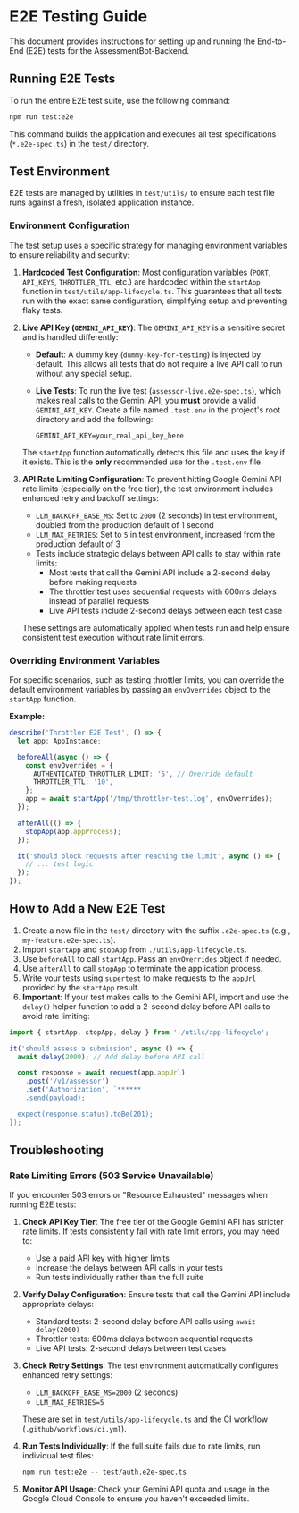 # E2E Testing Guide

This document provides instructions for setting up and running the End-to-End (E2E) tests for the AssessmentBot-Backend.

## Running E2E Tests

To run the entire E2E test suite, use the following command:

```bash
npm run test:e2e
```

This command builds the application and executes all test specifications (`*.e2e-spec.ts`) in the `test/` directory.

## Test Environment

E2E tests are managed by utilities in `test/utils/` to ensure each test file runs against a fresh, isolated application instance.

### Environment Configuration

The test setup uses a specific strategy for managing environment variables to ensure reliability and security:

1.  **Hardcoded Test Configuration**: Most configuration variables (`PORT`, `API_KEYS`, `THROTTLER_TTL`, etc.) are hardcoded within the `startApp` function in `test/utils/app-lifecycle.ts`. This guarantees that all tests run with the exact same configuration, simplifying setup and preventing flaky tests.

2.  **Live API Key (`GEMINI_API_KEY`)**: The `GEMINI_API_KEY` is a sensitive secret and is handled differently:
    - **Default**: A dummy key (`dummy-key-for-testing`) is injected by default. This allows all tests that do not require a live API call to run without any special setup.
    - **Live Tests**: To run the live test (`assessor-live.e2e-spec.ts`), which makes real calls to the Gemini API, you **must** provide a valid `GEMINI_API_KEY`. Create a file named `.test.env` in the project's root directory and add the following:

      ```
      GEMINI_API_KEY=your_real_api_key_here
      ```

    The `startApp` function automatically detects this file and uses the key if it exists. This is the **only** recommended use for the `.test.env` file.

3.  **API Rate Limiting Configuration**: To prevent hitting Google Gemini API rate limits (especially on the free tier), the test environment includes enhanced retry and backoff settings:
    - `LLM_BACKOFF_BASE_MS`: Set to `2000` (2 seconds) in test environment, doubled from the production default of 1 second
    - `LLM_MAX_RETRIES`: Set to `5` in test environment, increased from the production default of 3
    - Tests include strategic delays between API calls to stay within rate limits:
      - Most tests that call the Gemini API include a 2-second delay before making requests
      - The throttler test uses sequential requests with 600ms delays instead of parallel requests
      - Live API tests include 2-second delays between each test case

    These settings are automatically applied when tests run and help ensure consistent test execution without rate limit errors.

### Overriding Environment Variables

For specific scenarios, such as testing throttler limits, you can override the default environment variables by passing an `envOverrides` object to the `startApp` function.

**Example:**

```typescript
describe('Throttler E2E Test', () => {
  let app: AppInstance;

  beforeAll(async () => {
    const envOverrides = {
      AUTHENTICATED_THROTTLER_LIMIT: '5', // Override default
      THROTTLER_TTL: '10',
    };
    app = await startApp('/tmp/throttler-test.log', envOverrides);
  });

  afterAll(() => {
    stopApp(app.appProcess);
  });

  it('should block requests after reaching the limit', async () => {
    // ... test logic
  });
});
```

## How to Add a New E2E Test

1.  Create a new file in the `test/` directory with the suffix `.e2e-spec.ts` (e.g., `my-feature.e2e-spec.ts`).
2.  Import `startApp` and `stopApp` from `./utils/app-lifecycle.ts`.
3.  Use `beforeAll` to call `startApp`. Pass an `envOverrides` object if needed.
4.  Use `afterAll` to call `stopApp` to terminate the application process.
5.  Write your tests using `supertest` to make requests to the `appUrl` provided by the `startApp` result.
6.  **Important**: If your test makes calls to the Gemini API, import and use the `delay()` helper function to add a 2-second delay before API calls to avoid rate limiting:

```typescript
import { startApp, stopApp, delay } from './utils/app-lifecycle';

it('should assess a submission', async () => {
  await delay(2000); // Add delay before API call

  const response = await request(app.appUrl)
    .post('/v1/assessor')
    .set('Authorization', `******
    .send(payload);

  expect(response.status).toBe(201);
});
```

## Troubleshooting

### Rate Limiting Errors (503 Service Unavailable)

If you encounter 503 errors or "Resource Exhausted" messages when running E2E tests:

1.  **Check API Key Tier**: The free tier of the Google Gemini API has stricter rate limits. If tests consistently fail with rate limit errors, you may need to:
    - Use a paid API key with higher limits
    - Increase the delays between API calls in your tests
    - Run tests individually rather than the full suite

2.  **Verify Delay Configuration**: Ensure tests that call the Gemini API include appropriate delays:
    - Standard tests: 2-second delay before API calls using `await delay(2000)`
    - Throttler tests: 600ms delays between sequential requests
    - Live API tests: 2-second delays between test cases

3.  **Check Retry Settings**: The test environment automatically configures enhanced retry settings:
    - `LLM_BACKOFF_BASE_MS=2000` (2 seconds)
    - `LLM_MAX_RETRIES=5`

    These are set in `test/utils/app-lifecycle.ts` and the CI workflow (`.github/workflows/ci.yml`).

4.  **Run Tests Individually**: If the full suite fails due to rate limits, run individual test files:

    ```bash
    npm run test:e2e -- test/auth.e2e-spec.ts
    ```

5.  **Monitor API Usage**: Check your Gemini API quota and usage in the Google Cloud Console to ensure you haven't exceeded limits.
